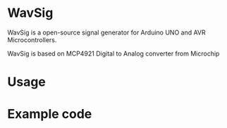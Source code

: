 # WavSig 

WavSig is a open-source signal generator for Arduino UNO and AVR Microcontrollers.

WavSig is based on MCP4921 Digital to Analog converter from Microchip


# Usage

# Example code
